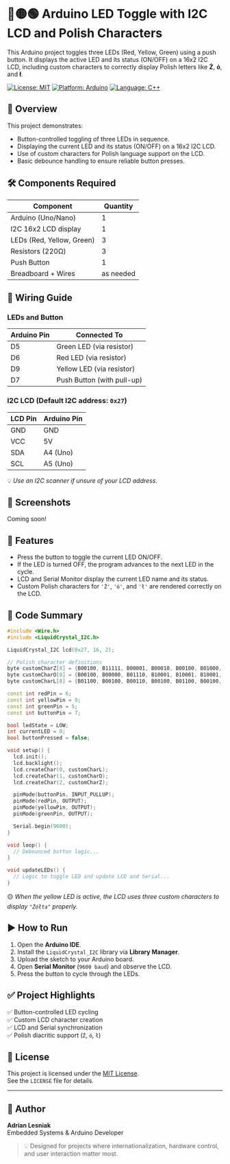 # 🔴🟡🟢 Arduino LED Toggle with I2C LCD and Polish Characters

This Arduino project toggles three LEDs (Red, Yellow, Green) using a push button. It displays the active LED and its status (ON/OFF) on a 16x2 I2C LCD, including custom characters to correctly display Polish letters like **Ż**, **ó**, and **ł**.

[![License: MIT](https://img.shields.io/badge/License-MIT-blue.svg)](https://opensource.org/licenses/MIT)
[![Platform: Arduino](https://img.shields.io/badge/Platform-Arduino-00979D.svg)](https://www.arduino.cc/)
[![Language: C++](https://img.shields.io/badge/Language-C++-lightgrey.svg)](https://isocpp.org/)

## 🧠 Overview

This project demonstrates:

- Button-controlled toggling of three LEDs in sequence.
- Displaying the current LED and its status (ON/OFF) on a 16x2 I2C LCD.
- Use of custom characters for Polish language support on the LCD.
- Basic debounce handling to ensure reliable button presses.

## 🛠 Components Required

| Component             | Quantity |
|-----------------------|----------|
| Arduino (Uno/Nano)    | 1        |
| I2C 16x2 LCD display  | 1        |
| LEDs (Red, Yellow, Green) | 3    |
| Resistors (220Ω)      | 3        |
| Push Button           | 1        |
| Breadboard + Wires    | as needed |

## 🔌 Wiring Guide

### LEDs and Button

| Arduino Pin | Connected To               |
|-------------|----------------------------|
| D5          | Green LED (via resistor)   |
| D6          | Red LED (via resistor)     |
| D9          | Yellow LED (via resistor)  |
| D7          | Push Button (with pull-up) |

### I2C LCD (Default I2C address: `0x27`)

| LCD Pin | Arduino Pin |
|---------|-------------|
| GND     | GND         |
| VCC     | 5V          |
| SDA     | A4 (Uno)    |
| SCL     | A5 (Uno)    |

💡 *Use an I2C scanner if unsure of your LCD address.*

## 📸 Screenshots

Coming soon!

## 📄 Features

- Press the button to toggle the current LED ON/OFF.
- If the LED is turned OFF, the program advances to the next LED in the cycle.
- LCD and Serial Monitor display the current LED name and its status.
- Custom Polish characters for `'Ż'`, `'ó'`, and `'ł'` are rendered correctly on the LCD.

## 🧾 Code Summary

```cpp
#include <Wire.h>
#include <LiquidCrystal_I2C.h>

LiquidCrystal_I2C lcd(0x27, 16, 2);

// Polish character definitions
byte customCharZ[8] = {B00100, B11111, B00001, B00010, B00100, B01000, B10000, B11111}; // 'Ż'
byte customCharO[8] = {B00100, B00000, B01110, B10001, B10001, B10001, B01110, B00000}; // 'ó'
byte customCharL[8] = {B01100, B00100, B00110, B00100, B01100, B00100, B01110, B00000}; // 'ł'

const int redPin = 6;
const int yellowPin = 9;
const int greenPin = 5;
const int buttonPin = 7;

bool ledState = LOW;
int currentLED = 0;
bool buttonPressed = false;

void setup() {
  lcd.init();
  lcd.backlight();
  lcd.createChar(0, customCharL);
  lcd.createChar(1, customCharO);
  lcd.createChar(2, customCharZ);

  pinMode(buttonPin, INPUT_PULLUP);
  pinMode(redPin, OUTPUT);
  pinMode(yellowPin, OUTPUT);
  pinMode(greenPin, OUTPUT);

  Serial.begin(9600);
}

void loop() {
  // Debounced button logic...
}

void updateLEDs() {
  // Logic to toggle LED and update LCD and Serial...
}
```

🟡 *When the yellow LED is active, the LCD uses three custom characters to display `"Żółta"` properly.*

## ▶️ How to Run

1. Open the **Arduino IDE**.
2. Install the `LiquidCrystal_I2C` library via **Library Manager**.
3. Upload the sketch to your Arduino board.
4. Open **Serial Monitor** (`9600 baud`) and observe the LCD.
5. Press the button to cycle through the LEDs.

## ✅ Project Highlights

✅ Button-controlled LED cycling  
✅ Custom LCD character creation  
✅ LCD and Serial synchronization  
✅ Polish diacritic support (`Ż`, `ó`, `ł`)

## 📃 License

This project is licensed under the [MIT License](https://opensource.org/licenses/MIT).  
See the `LICENSE` file for details.

---

## 👤 Author

**Adrian Lesniak**  
Embedded Systems & Arduino Developer

> 💡 Designed for projects where internationalization, hardware control, and user interaction matter most.
